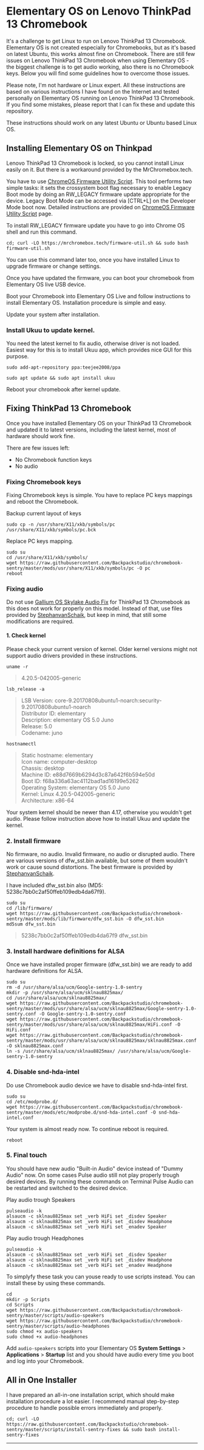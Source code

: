 # Elementary OS on Lenovo ThinkPad 13 Chromebook

It's a challenge to get Linux to run on Lenovo ThinkPad 13 Chromebook. Elementary OS is not created especially for Chromebooks, but as it's based on latest Ubuntu, this works almost fine on Chromebook. There are still few issues on Lenovo ThinkPad 13 Chromebook when using Elementary OS - the biggest challenge is to get audio working, also there is no Chromebook keys. Below you will find some guidelines how to overcome those issues.

Please note, I'm not hardware or Linux expert. All these instructions are based on various instructions I have found on the Internet and tested personally on Elementary OS running on Lenovo ThinkPad 13 Chromebook. If you find some mistakes, please report that I can fix these and update this repository.

These instructions should work on any latest Ubuntu or Ubuntu based Linux OS.

## Installing Elementary OS on Thinkpad
Lenovo ThinkPad 13 Chromebook is locked, so you cannot install Linux easily on it. But there is a workaround provided by the MrChromebox.tech.

You have to use [ChromeOS Firmware Utility Script](https://mrchromebox.tech/#fwscript). This tool performs two simple tasks: it sets the crossystem boot flag necessary to enable Legacy Boot mode by doing an RW_LEGACY firmware update appropriate for the device. Legacy Boot Mode can be accessed via [CTRL+L] on the Developer Mode boot now. Detailed instructions are provided on  [ChromeOS Firmware Utility Script](https://mrchromebox.tech/#fwscript) page.

To install RW_LEGACY firmware update you have to go into Chrome OS shell and run this command.

```
cd; curl -LO https://mrchromebox.tech/firmware-util.sh && sudo bash firmware-util.sh
```
You can use this command later too, once you have installed Linux to upgrade firmware or change settings.

Once you have updated the firmware, you can boot your chromebook from Elementary OS live USB device.

Boot your Chromebook into Elementary OS Live and follow instructions to install Elementary OS. Installation procedure is simple and easy.

Update your system after installation.

### Install Ukuu to update kernel.
You need the latest kernel to fix audio, otherwise driver is not loaded. Easiest way for this is to install Ukuu app, which provides nice GUI for this purpose.

```
sudo add-apt-repository ppa:teejee2008/ppa
```
```
sudo apt update && sudo apt install ukuu
```
Reboot your chromebook after kernel update.

## Fixing ThinkPad 13 Chromebook
Once you have installed Elementary OS on your ThinkPad 13 Chromebook and updated it to latest versions, including the latest kernel, most of hardware should work fine.


There are few issues left:

- No Chromebook function keys
- No audio

### Fixing Chromebook keys
Fixing Chromebook keys is simple. You have to replace PC keys mappings and reboot the Chromebook.

Backup current layout of keys

```
sudo cp -n /usr/share/X11/xkb/symbols/pc /usr/share/X11/xkb/symbols/pc.bck
```
Replace PC keys mapping.

```
sudo su
cd /usr/share/X11/xkb/symbols/
wget https://raw.githubusercontent.com/Backpackstudio/chromebook-sentry/master/mods/usr/share/X11/xkb/symbols/pc -O pc
reboot
```

### Fixing audio
Do not use [Gallium OS Skylake Audio Fix](https://github.com/GalliumOS/galliumos-skylake) for ThinkPad 13 Chromebook as this does not work for properly on this model. Instead of that, use files provided by [StephanvanSchaik](https://git.codentium.com/StephanvanSchaik/gentoo-chromebook-skylake), but keep in mind, that still some modifications are required.

#### 1. Check kernel
Please check your current version of kernel. Older kernel versions might not support audio drivers provided in these instructions.

```
uname -r
```
> 4.20.5-042005-generic

```
lsb_release -a
```

> LSB Version:	core-9.20170808ubuntu1-noarch:security-9.20170808ubuntu1-noarch<br>
> Distributor ID:	elementary<br>
> Description:	elementary OS 5.0 Juno<br>
> Release:	5.0<br>
> Codename:	juno

```
hostnamectl
```
> Static hostname: elementary<br>
> Icon name: computer-desktop<br>
> Chassis: desktop<br>
> Machine ID: e88d7669b6294d3c87a642f6b594e50d<br>
> Boot ID: f68a336a63ac4112bad1ad16199e5262<br>
> Operating System: elementary OS 5.0 Juno<br>
> Kernel: Linux 4.20.5-042005-generic<br>
> Architecture: x86-64

Your system kernel should be newer than 4.17, otherwise you wouldn't get audio. Please follow instruction above how to install Ukuu and update the kernel.

### 2. Install firmware
No firmware, no audio. Invalid firmware, no audio or disrupted audio. There are various versions of dfw_sst.bin available, but some of them wouldn't work or cause sound distortions. The best firmware is provided by [StephanvanSchaik](https://git.codentium.com/StephanvanSchaik/gentoo-chromebook-skylake). 

I have included dfw_sst.bin also (MD5: 5238c7bb0c2af50ffeb109edb4da67f9).

```
sudo su
cd /lib/firmware/
wget https://raw.githubusercontent.com/Backpackstudio/chromebook-sentry/master/mods/lib/firmware/dfw_sst.bin -O dfw_sst.bin
md5sum dfw_sst.bin
```
> 5238c7bb0c2af50ffeb109edb4da67f9 dfw_sst.bin

### 3. Install hardware definitions for ALSA
Once we have installed proper firmware (dfw_sst.bin) we are ready to add hardware definitions for ALSA.

```
sudo su
rm -d /usr/share/alsa/ucm/Google-sentry-1.0-sentry
mkdir -p /usr/share/alsa/ucm/sklnau8825max/
cd /usr/share/alsa/ucm/sklnau8825max/
wget https://raw.githubusercontent.com/Backpackstudio/chromebook-sentry/master/mods/usr/share/alsa/ucm/sklnau8825max/Google-sentry-1.0-sentry.conf -O Google-sentry-1.0-sentry.conf
wget https://raw.githubusercontent.com/Backpackstudio/chromebook-sentry/master/mods/usr/share/alsa/ucm/sklnau8825max/HiFi.conf -O HiFi.conf
wget https://raw.githubusercontent.com/Backpackstudio/chromebook-sentry/master/mods/usr/share/alsa/ucm/sklnau8825max/sklnau8825max.conf -O sklnau8825max.conf
ln -s /usr/share/alsa/ucm/sklnau8825max/ /usr/share/alsa/ucm/Google-sentry-1.0-sentry
```

### 4. Disable snd-hda-intel
Do use Chromebook audio device we have to disable snd-hda-intel first.

```
sudo su
cd /etc/modprobe.d/
wget https://raw.githubusercontent.com/Backpackstudio/chromebook-sentry/master/mods/etc/modprobe.d/snd-hda-intel.conf -O snd-hda-intel.conf
```
Your system is almost ready now. To continue reboot is required.

```
reboot
```
### 5. Final touch
You should have new audio "Built-in Audio" device instead of "Dummy Audio" now. On some cases Pulse audio still not play properly trough desired devices. By running these commands on Terminal Pulse Audio can be restarted and switched to the desired device.

Play audio trough Speakers

```
pulseaudio -k
alsaucm -c sklnau8825max set _verb HiFi set _disdev Speaker
alsaucm -c sklnau8825max set _verb HiFi set _disdev Headphone
alsaucm -c sklnau8825max set _verb HiFi set _enadev Speaker
```

Play audio trough Headphones

```
pulseaudio -k
alsaucm -c sklnau8825max set _verb HiFi set _disdev Speaker
alsaucm -c sklnau8825max set _verb HiFi set _disdev Headphone
alsaucm -c sklnau8825max set _verb HiFi set _enadev Headphone
```

To simplyfy these task you can youse ready to use scripts instead. You can install these by using these commands.

```
cd
mkdir -p Scripts
cd Scripts
wget https://raw.githubusercontent.com/Backpackstudio/chromebook-sentry/master/scripts/audio-speakers
wget https://raw.githubusercontent.com/Backpackstudio/chromebook-sentry/master/scripts/audio-headphones
sudo chmod +x audio-speakers
sudo chmod +x audio-headphones
```
Add `audio-speakers` scripts into your Elementary OS **System Settings** > **Applications** > **Startup** list and you should have audio every time you boot and log into your Chromebook.

## All in One Installer
I have prepared an all-in-one installation script, which should make installation procedure a lot easier. I recommend manual step-by-step procedure to handle possible errors immediately and properly.

```
cd; curl -LO https://raw.githubusercontent.com/Backpackstudio/chromebook-sentry/master/scripts/install-sentry-fixes && sudo bash install-sentry-fixes
```

<hr>
